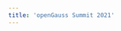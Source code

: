 ```yaml
---
title: 'openGauss Summit 2021'
---
```


<script setup>
  import TheSummit from "@/views/summit/summit2021/TheSummit2021.vue"
</script>

<TheSummit />
